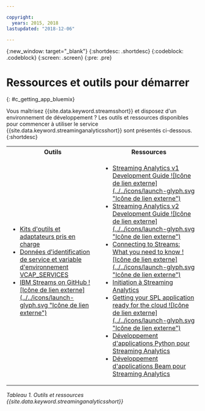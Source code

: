 ```yaml
---

copyright:
  years: 2015, 2018
lastupdated: "2018-12-06"

---
```


<!-- Attribute definitions -->
{:new_window: target="_blank"}
{:shortdesc: .shortdesc}
{:codeblock: .codeblock}
{:screen: .screen}
{:pre: .pre}

# Ressources et outils pour démarrer
{: #c_getting_app_bluemix}


 Vous maîtrisez {{site.data.keyword.streamsshort}} et disposez d'un environnement de développement ? Les outils et ressources disponibles pour commencer à utiliser le service {{site.data.keyword.streaminganalyticsshort}} sont présentés ci-dessous.
{:shortdesc}

<table summary="Ce tableau fournit une liste des outils et ressources nécessaires pour développer et déployer vos applications {{site.data.keyword.streamsshort}}.">
  <tr>
    <th>Outils<br></th>
    <th>Ressources<br></th>
  </tr>
  <tr>
    <td>
      <ul>
        <li><a href="/docs/services/StreamingAnalytics/compatible_toolkits.html" target="_blank">Kits d'outils et adaptateurs pris en charge</a><br></li>
        <li><a href="/docs/services/StreamingAnalytics/service_plans.html#vcap_services" target="_blank">Données d'identification de service et variable d'environnement VCAP_SERVICES</a><br></li>
        <li><a href="https://github.com/IBMStreams" target="_blank">IBM Streams on GitHub ![Icône de lien externe](../../icons/launch-glyph.svg "Icône de lien externe")</a><br></li>
      </ul>    
    </td>
    <td>
      <ul>
        <li><a href="https://developer.ibm.com/streamsdev/docs/bluemix-streaming-analytics-development-guide/" target="_blank">Streaming Analytics v1 Development Guide ![Icône de lien externe](../../icons/launch-glyph.svg "Icône de lien externe")</a><br></li>
        <li><a href="https://developer.ibm.com/streamsdev/docs/streaming-analytics-dev-guide/" target="_blank">Streaming Analytics v2 Development Guide ![Icône de lien externe](../../icons/launch-glyph.svg "Icône de lien externe")</a><br></li>
        <li><a href="https://www.ibm.com/blogs/bluemix/2017/02/connecting-to-streams/" target="_blank">Connecting to Streams: What you need to know ![Icône de lien externe](../../icons/launch-glyph.svg "Icône de lien externe")</a><br></li>
        <li><a href="/docs/services/StreamingAnalytics/index.html" target="_blank">Initiation à Streaming Analytics</a><br></li>
        <li><a href="https://developer.ibm.com/streamsdev/docs/getting-spl-application-ready-cloud" target="_blank">Getting your SPL application ready for the cloud ![Icône de lien externe](../../icons/launch-glyph.svg "Icône de lien externe")</a><br></li>
        <li><a href="/docs/services/StreamingAnalytics/t_develop_apps_python.html#t_develop_apps_python" target="_blank">Développement d'applications Python pour Streaming Analytics</a><br></li>
        <li><a href="/docs/services/StreamingAnalytics/develop_beam_apps.html" target="_blank">Développement d'applications Beam pour Streaming Analytics</a><br></li>
      </ul>    
    </td>
  </tr>
</table>

*Tableau 1. Outils et ressources {{site.data.keyword.streaminganalyticsshort}}*

